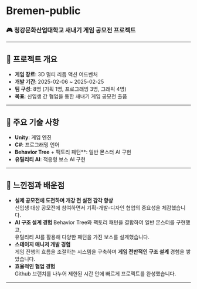 # **Bremen-public**

### 🎮 청강문화산업대학교 새내기 게임 공모전 프로젝트

---

## 📌 **프로젝트 개요**
- **게임 장르**: 3D 멀티 리듬 액션 어드벤처
- **개발 기간**: 2025-02-06 ~ 2025-02-25
- **팀 구성**: 8명 (기획 1명, 프로그래밍 3명, 그래픽 4명)
- **목표**: 신입생 간 협업을 통한 새내기 게임 공모전 출품

---

## 🔑 **주요 기술 사항**
- **Unity**: 게임 엔진
- **C#**: 프로그래밍 언어
- **Behavior Tree** + 팩토리 패턴**: 일반 몬스터 AI 구현
- **유틸리티 AI**: 적응형 보스 AI 구현

---

## 🤔 **느낀점과 배운점**
- **실제 공모전에 도전하며 개강 전 실전 감각 향상**  
  신입생 대상 공모전에 참여하면서 기획-개발-디자인 협업의 중요성을 체감했습니다.  
- **AI 구조 설계 경험**
  Behavior Tree와 팩토리 패턴을 결합하여 일반 몬스터를 구현했고,  
  유틸리티 AI를 활용해 다양한 패턴을 가진 보스를 설계했습니다.  
- **스테이지 매니저 개발 경험**  
  게임 진행의 흐름을 조절하는 시스템을 구축하며 **게임 전반적인 구조 설계** 경험을 쌓았습니다.  
- **효율적인 협업 경험**  
  Github 브랜치를 나누어 제한된 시간 안에 빠르게 프로젝트를 완성했습니다.

---
